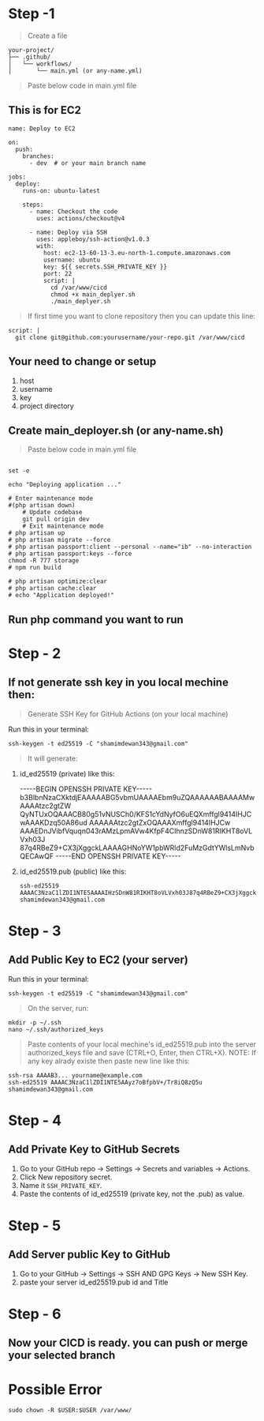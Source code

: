 # Step -1

> Create a file

```
your-project/
├── .github/
│   └── workflows/
│       └── main.yml (or any-name.yml)

```

> Paste below code in main.yml file

## This is for EC2

```
name: Deploy to EC2

on:
  push:
    branches:
      - dev  # or your main branch name

jobs:
  deploy:
    runs-on: ubuntu-latest

    steps:
      - name: Checkout the code
        uses: actions/checkout@v4

      - name: Deploy via SSH
        uses: appleboy/ssh-action@v1.0.3
        with:
          host: ec2-13-60-13-3.eu-north-1.compute.amazonaws.com
          username: ubuntu
          key: ${{ secrets.SSH_PRIVATE_KEY }}
          port: 22
          script: |
            cd /var/www/cicd
            chmod +x main_deplyer.sh
            ./main_deplyer.sh

```

> If first time you want to clone repository then you can update this line:

```
script: |
  git clone git@github.com:yourusername/your-repo.git /var/www/cicd
```


## Your need to change or setup
 1. host
 2. username
 3. key
 4. project directory
    
## Create main_deployer.sh (or any-name.sh)

> Paste below code in main.yml file

```

set -e

echo "Deploying application ..."

# Enter maintenance mode
#(php artisan down)
    # Update codebase
    git pull origin dev
    # Exit maintenance mode
# php artisan up
# php artisan migrate --force
# php artisan passport:client --personal --name="ib" --no-interaction
# php artisan passport:keys --force
chmod -R 777 storage
# npm run build

# php artisan optimize:clear
# php artisan cache:clear
# echo "Application deployed!"

```

## Run php command you want to run

# Step - 2 

## If not generate ssh key in you local mechine then: 

> Generate SSH Key for GitHub Actions (on your local machine)

Run this in your terminal:

```
ssh-keygen -t ed25519 -C "shamimdewan343@gmail.com"
```

> It will generate:
  1. id_ed25519 (private)
     like this:
  
     -----BEGIN OPENSSH PRIVATE KEY-----
b3BlbnNzaCXktdjEAAAAABG5vbmUAAAAEbm9uZQAAAAAABAAAAMwAAAAtzc2gtZW
QyNTUxOQAAACB80g51vNUSCh0/KFS1cYdNyfO6uEQXmffgl9414IHJCwAAAKDzq50A86ud
AAAAAAtzc2gtZxOQAAAXmffgl9414IHJCw
AAAEDnJVibfVquqn043rAMzLpmAVw4KfpF4CIhnzSDnW81RIKHT8oVLVxh03J
87q4RBeZ9+CX3jXggckLAAAAGHNoYW1pbWRld2FuMzGdtYWlsLmNvbQECAwQF
-----END OPENSSH PRIVATE KEY-----

  
  3. id_ed25519.pub (public)
     like this:
     ```
     ssh-ed25519 AAAAC3NzaC1lZDI1NTE5AAAAIHzSDnW81RIKHT8oVLVxh03J87q4RBeZ9+CX3jXggckL shamimdewan343@gmail.com
     ```


# Step - 3
## Add Public Key to EC2 (your server)

Run this in your terminal:

```
ssh-keygen -t ed25519 -C "shamimdewan343@gmail.com"
```

> On the server, run:

```
mkdir -p ~/.ssh
nano ~/.ssh/authorized_keys
```
> Paste contents of your local mechine's id_ed25519.pub into the server authorized_keys file and save (CTRL+O, Enter, then CTRL+X).
> NOTE: If any key alrady existe then paste new line like this:

```
ssh-rsa AAAAB3... yourname@example.com
ssh-ed25519 AAAAC3NzaC1lZDI1NTE5AAyz7oBfpbV+/Tr8iQ8zQ5u shamimdewan343@gmail.com
```

# Step - 4

## Add Private Key to GitHub Secrets

  1. Go to your GitHub repo → Settings → Secrets and variables → Actions.
  2. Click New repository secret.
  3. Name it ```SSH_PRIVATE_KEY```.
  4. Paste the contents of id_ed25519 (private key, not the .pub) as value.



# Step - 5

## Add Server public Key to GitHub 

 1.  Go to your GitHub  → Settings → SSH AND GPG Keys → New SSH Key.
 2.  paste your server id_ed25519.pub id and Title


# Step - 6

## Now your CICD is ready. you can push or merge your selected branch 

# Possible Error

> 
```
sudo chown -R $USER:$USER /var/www/
```
















